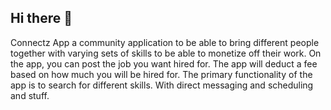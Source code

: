 ## Hi there 👋

<!--

**Here are some ideas to get you started:**

🙋‍♀️ A short introduction - what is your organization all about?
🌈 Contribution guidelines - how can the community get involved?
👩‍💻 Useful resources - where can the community find your docs? Is there anything else the community should know?
🍿 Fun facts - what does your team eat for breakfast?
🧙 Remember, you can do mighty things with the power of [Markdown](https://docs.github.com/github/writing-on-github/getting-started-with-writing-and-formatting-on-github/basic-writing-and-formatting-syntax)
-->
Connectz App a community application to be able to bring different people together with varying sets of skills to be able to monetize off their work. On the app, you can post the job you want hired for. The app will deduct a fee based on how much you will be hired for. The primary functionality of the app is to search for different skills. With direct messaging and scheduling and stuff.
